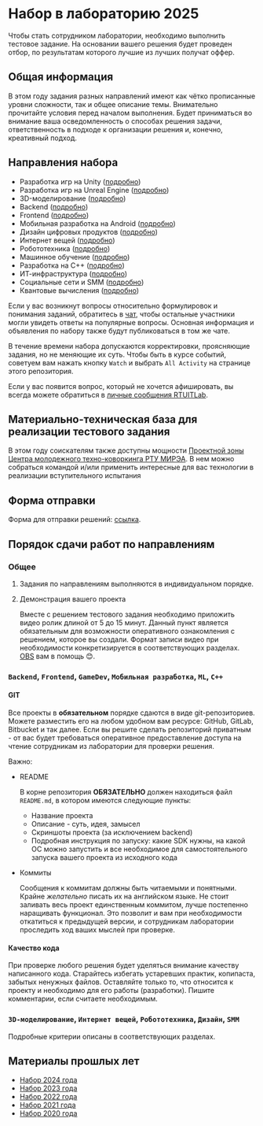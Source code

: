 # Набор в лабораторию 2025

Чтобы стать сотрудником лаборатории, необходимо выполнить тестовое задание. На основании вашего решения будет проведен отбор, по результатам которого лучшие из лучших получат оффер.

## Общая информация

В этом году задания разных направлений имеют как чётко прописанные уровни сложности, так и общее описание темы. Внимательно прочитайте условия перед началом выполнения. Будет приниматься во внимание ваша осведомленность о способах решения задачи, ответственность в подходе к организации решения и, конечно, креативный подход.

## Направления набора

* Разработка игр на Unity ([подробно](requirements/unity/README.md))
* Разработка игр на Unreal Engine ([подробно](requirements/unreal-engine/README.md))
* 3D-моделирование ([подробно](requirements/3d/README.md))
* Backend ([подробно](requirements/back/README.md))
* Frontend ([подробно](requirements/front/README.md))
* Мобильная разработка на Android ([подробно](requirements/mobile/README.md))
* Дизайн цифровых продуктов ([подробно](requirements/design/README.md))
* Интернет вещей ([подробно](requirements/iot/README.md))
* Робототехника ([подробно](requirements/robot/README.md))
* Машинное обучение ([подробно](requirements/ai/README.md))
* Разработка на C++ ([подробно](requirements/c++/README.md))
* ИТ-инфраструктура ([подробно](requirements/it-infrastructure/README.md))
* Социальные сети и SMM ([подробно](requirements/smm/README.md))
* Квантовые вычисления ([подробно](requirements/quantum/README.md))



Если у вас возникнут вопросы относительно формулировок и понимания заданий, обратитесь в [чат](https://t.me/rtuitlab_2025_enrollment), чтобы остальные участники могли увидеть ответы на популярные вопросы. Основная информация и объявления по набору также будут публиковаться в том же чате.

В течение времени набора допускаются корректировки, проясняющие задания, но не меняющие их суть. Чтобы быть в курсе событий, советуем вам нажать кнопку `Watch` и выбрать `All Activity` на странице этого репозитория.

Если у вас появится вопрос, который не хочется афишировать, вы всегда можете обратиться в [личные сообщения RTUITLab](https://vk.com/rtuitlab).

## Материально-техническая база для реализации тестового задания
В этом году соискателям также доступны мощности [Проектной зоны Центра молодежного техно-коворкинга РТУ МИРЭА](https://vk.com/rtu_tc). В нем можно собраться командой и/или применить интересные для вас технологии в реализации вступительного испытания

## Форма отправки
Форма для отправки решений: [ссылка](https://forms.yandex.ru/u/67a5fcc402848fc0e223482a/).

## Порядок сдачи работ по направлениям

### Общее
1. Задания по направлениям выполняются в индивидуальном порядке.
3. Демонстрация вашего проекта
    
    Вместе с решением тестового задания необходимо приложить видео ролик длиной от 5 до 15 минут. Данный пункт является обязательным для возможности оперативного ознакомления с решением, которое вы создали. Формат записи видео при необходимости конкретизируется в соответствующих разделах. [OBS](https://obsproject.com/) вам в помощь 😊.


### `Backend`, `Frontend`, `GameDev`, `Мобильная разработка`, `ML`, `C++`
#### **GIT**

Все проекты в **обязательном** порядке сдаются в виде git-репозиториев. Можете разместить его на любом удобном вам ресурсе: GitHub, GitLab, Bitbucket и так далее. Если вы решите сделать репозиторий приватным - от вас будет требоваться оперативное предоставление доступа на чтение сотрудникам из лаборатории для проверки решения.

Важно:
* README

    В корне репозитория **ОБЯЗАТЕЛЬНО** должен находиться файл `README.md`, в котором имеются следующие пункты:
    * Название проекта
    * Описание - суть, идея, замысел
    * Скриншоты проекта (за исключением backend)
    * Подробная инструкция по запуску: какие SDK нужны, на какой ОС можно запустить и все необходимое для самостоятельного запуска вашего проекта из исходного кода
* Коммиты

    Сообщения к коммитам должны быть читаемыми и понятными. Крайне *желательно* писать их на английском языке. Не стоит заливать весь проект единственным коммитом, лучше постепенно наращивать функционал. Это позволит и вам при необходимости откатиться к предыдущей версии, и сотрудникам лаборатории проследить ход ваших мыслей при проверке.

#### **Качество кода**

При проверке любого решения будет уделяться внимание качеству написанного кода. Старайтесь избегать устаревших практик, копипаста, забытых ненужных файлов. Оставляйте только то, что относится к проекту и необходимо для его работы (разработки). Пишите комментарии, если считаете необходимым.

### `3D-моделирование`, `Интернет вещей`, `Робототехника`, `Дизайн`, `SMM`
Подробные критерии описаны в соответствующих разделах.

## Материалы прошлых лет

* [Набор 2024 года](2024)
* [Набор 2023 года](2023)
* [Набор 2022 года](2022)
* [Набор 2021 года](2021)
* [Набор 2020 года](2020)
